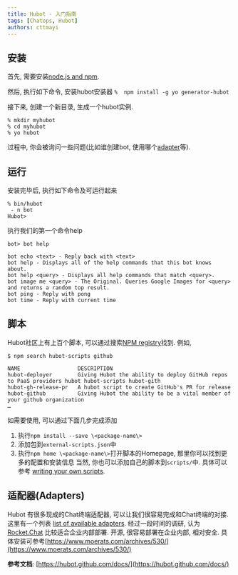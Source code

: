 ```yaml
---
title: Hubot - 入门指南
tags: [Chatops, Hubot]
authors: cttmayi
---
```


## 安装
首先, 需要安装[node.js and npm](https://docs.npmjs.com/getting-started/installing-node).

然后, 执行如下命令, 安装hubot安装器
`%  npm install -g yo generator-hubot`

接下来, 创建一个新目录, 生成一个hubot实例.
```
% mkdir myhubot
% cd myhubot
% yo hubot 
```
过程中, 你会被询问一些问题(比如谁创建bot, 使用哪个[adapter](https://hubot.github.com/docs/adapters/)等).

## 运行
安装完毕后, 执行如下命令及可运行起来
```
% bin/hubot
 - n bot
Hubot>
```

执行我们的第一个命令help
```
bot> bot help

bot echo <text> - Reply back with <text>
bot help - Displays all of the help commands that this bot knows about.
bot help <query> - Displays all help commands that match <query>.
bot image me <query> - The Original. Queries Google Images for <query> and returns a random top result.
bot ping - Reply with pong
bot time - Reply with current time
```

## 脚本
Hubot社区上有上百个脚本, 可以通过搜索[NPM registry](https://www.npmjs.com/browse/keyword/hubot-scripts)找到. 例如,
```
$ npm search hubot-scripts github

NAME                  DESCRIPTION
hubot-deployer        Giving Hubot the ability to deploy GitHub repos to PaaS providers hubot hubot-scripts hubot-gith
hubot-gh-release-pr   A hubot script to create GitHub's PR for release
hubot-github          Giving Hubot the ability to be a vital member of your github organization
…
```
如需要使用, 可以通过下面几步完成添加
1. 执行`npm install --save \<package-name\>`
2. 添加包到`external-scripts.json`中
3. 执行`npm home \<package-name\>`打开脚本的Homepage, 那里你可以找到更多的配置和安装信息
当然, 你也可以添加自己的脚本到`scripts/`中. 具体可以参考 [writing your own scripts](https://hubot.github.com/docs/scripting/).

## 适配器(Adapters)
Hubot 有很多现成的Chat终端适配器, 可以让我们很容易完成和Chat终端的对接.
这里有一个列表 [list of available adapters](https://hubot.github.com/docs/adapters/).
经过一段时间的调研, 认为 [Rocket.Chat](https://rocket.chat/) 比较适合企业内部部署. 开源, 很容易部署在企业内部, 相对安全. 具体安装可参考[https://www.moerats.com/archives/530/](https://www.moerats.com/archives/530/)

**参考文档**: [https://hubot.github.com/docs/](https://hubot.github.com/docs/)